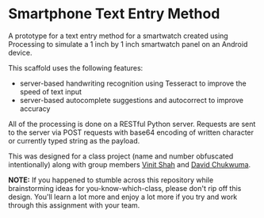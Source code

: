 # Smartphone Text Entry Method

A prototype for a text entry method for a smartwatch created using Processing to simulate a 1 inch by 1 inch smartwatch panel on an Android device.

This scaffold uses the following features:
* server-based handwriting recognition using Tesseract to improve the speed of text input
* server-based autocomplete suggestions and autocorrect to improve accuracy

All of the processing is done on a RESTful Python server. Requests are sent to the server via POST requests with base64 encoding of written character or currently typed string as the payload.

This was designed for a class project (name and number obfuscated intentionally) along with group members [Vinit Shah](mailto:vinitsha@andrew.cmu.edu) and [David Chukwuma](mailto:dchukwuma@africa.cmu.edu).

**NOTE:** If you happened to stumble across this repository while brainstorming ideas for you-know-which-class, please don't rip off this design. You'll learn a lot more and enjoy a lot more if you try and work through this assignment with your team.
